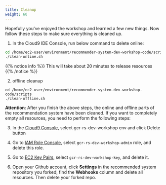 ```yaml
---
title: Cleanup
weight: 60
---
```


Hopefully you’ve enjoyed the workshop and learned a few new things. Now follow these steps to make sure everything is cleaned up.

1. In the Cloud9 IDE Console, run below command to delete online:
```sh
cd /home/ec2-user/environment/recommender-system-dev-workshop-code/scripts
./clean-online.sh
```

{{% notice info %}}
This will take about 20 minutes to release resources
{{% /notice %}}

2. offline cleanup

``` 
cd /home/ec2-user/environment/recommender-system-dev-workshop-code/scripts
./clean-offline.sh
```

**Attention**: After you finish the above steps, the online and offline parts of the recommendation system have been cleaned. If you want to completely empty all resources, you need to perform the following steps: 

3. In the [Cloud9 Console](https://ap-northeast-1.console.aws.amazon.com/cloud9/home?region=ap-northeast-1#), select gcr-rs-dev-workshop env and click Delete button

4. Go to [IAM Role Console](https://console.aws.amazon.com/iam/home#/roles), select `gcr-rs-dev-workshop-admin` role, and delete this role.

5. Go to [EC2 Key Pairs](https://ap-northeast-1.console.aws.amazon.com/ec2/v2/home?region=ap-northeast-1#KeyPairs:search=gcr-rs-dev-workshop-key), select `gcr-rs-dev-workshop-key`, and delete it.

6. Open your Github account, click **Settings** in the recommended system repository you forked, find the **Webhooks** column and delete all resources. Then delete your forked repo.

